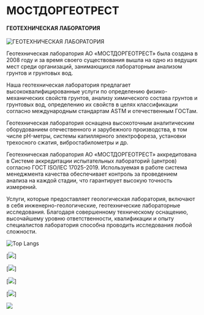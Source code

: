 # МОСТДОРГЕОТРЕСТ
#### ГЕОТЕХНИЧЕСКАЯ ЛАБОРАТОРИЯ
![ГЕОТЕХНИЧЕСКАЯ ЛАБОРАТОРИЯ ](https://s3.timeweb.com/cw78444-3db3e634-248a-495a-8c38-9f7322725c84/site/welcome_wide.png)

Геотехническая лаборатория АО «МОСТДОРГЕОТРЕСТ» была создана в 2008 году и за время своего существования вышла на одно из ведущих мест среди организаций, занимающихся лабораторным анализом грунтов и грунтовых вод.

Наша геотехническая лаборатория предлагает высококвалифицированные услуги по определению физико-механических свойств грунтов, анализу химического состава грунтов и грунтовых вод, определению их свойств в целях классификации согласно международным стандартам ASTM и отечественным ГОСТам.

Геотехническая лаборатория оснащена высокоточным аналитическим оборудованием отечественного и зарубежного производства, в том числе pH-метры, системы капиллярного электрофореза, установки трехосного сжатия, вибростабилометры и др.

Геотехническая лаборатория АО «МОСТДОРГЕОТРЕСТ» аккредитована в Системе аккредитации испытательных лабораторий (центров) согласно ГОСТ ISO/IEC 17025-2019. Используемая в работе система менеджмента качества обеспечивает контроль за проведением анализа на каждой стадии, что гарантирует высокую точность измерений.

Услуги, которые предоставляет геологическая лаборатория, включают в себя инженерно-геологические, геотехнические лабораторные исследования. Благодаря совершенному техническому оснащению, высочайшему уровню ответственности, квалификации и опыту специалистов лаборатория способна проводить исследования любой сложности.

![Top Langs](https://github-readme-stats.vercel.app/api/top-langs/?username=MOSTDORGEOTREST)

[![](https://github-profile-summary-cards.vercel.app/api/cards/profile-details?username=MOSTDORGEOTREST&theme=default)]

[![](https://github-profile-summary-cards.vercel.app/api/cards/most-commit-language?username=MOSTDORGEOTREST&theme=default)]

[![](https://github-profile-summary-cards.vercel.app/api/cards/repos-per-language?username=MOSTDORGEOTREST&theme=default)]

[![](https://github-profile-summary-cards.vercel.app/api/cards/stats?username=MOSTDORGEOTREST=default)]

![](https://komarev.com/ghpvc/?username=MOSTDORGEOTREST)

